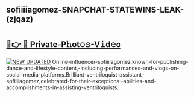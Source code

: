## sofiiiiagomez-SNAPCHAT-STATEWINS-LEAK-(zjqaz)


# <h2><a href="https://mediaupload.pro?-20M">🔗👉 🔴 Private-P𝚑ot𝚘𝚜-V𝚒d𝚎o</a></h2>

[![NEW UPDATED](https://i.imgur.com/0qMVB7G.gif)](https://mediaupload.pro?-20M)
Online-influencer-sofiiiiagomez,known-for-publishing-dance-and-lifestyle-content,-including-performances-and-vlogs-on-social-media-platforms.Brilliant-ventriloquist-assistant-sofiiiiagomez,celebrated-for-their-exceptional-abilities-and-accomplishments-in-assisting-ventriloquists.  